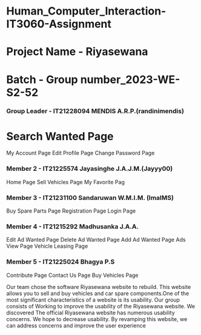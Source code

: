 # Human_Computer_Interaction-IT3060-Assignment
# Project Name - Riyasewana
# Batch - Group number_2023-WE-S2-52
### Group Leader - IT21228094 MENDIS A.R.P.(randinimendis)
# Search Wanted Page 
My Account Page
Edit Profile Page
Change Password Page
### Member 2 - IT21225574 Jayasinghe J.A.J.M.(Jayyy00)
Home Page 
Sell Vehicles Page
My Favorite Pag
### Member 3 - IT21231100 Sandaruwan W.M.I.M. (ImalMS)
Buy Spare Parts Page 
Registration Page
Login Page
### Member 4 - IT21215292  Madhusanka J.A.A.
Edit Ad Wanted Page
Delete Ad Wanted Page
Add Ad Wanted Page
Ads View Page
Vehicle Leasing Page
### Member 5 - IT21225024  Bhagya P.S
Contribute Page 
Contact Us Page 
Buy Vehicles Page

Our team chose the software Riyasewana website to rebuild. This website allows you 
to sell and buy vehicles and car spare components.One of the most significant 
characteristics of a website is its usability. Our group consists of Working to improve 
the usability of the Riyasewana website. We discovered The official Riyasewana 
website has numerous usability concerns. We hope to decrease usability. By 
revamping this website, we can address concerns and improve the user experience

